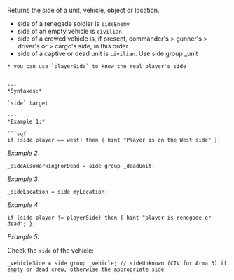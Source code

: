 Returns the side of a unit, vehicle, object or location.
* side of a renegade soldier is `sideEnemy`
* side of an empty vehicle is `civilian`
* side of a crewed vehicle is, if present, commander's > gunner's > driver's or > cargo's side, in this order
* side of a captive or dead unit is `civilian`. Use <sqf inline>side group _unit
``` to get the underlying side (see {{Link|#Example 2}})
* you can use `playerSide` to know the real player's side


---
*Syntaxes:*

`side` target

---
*Example 1:*

```sqf
if (side player == west) then { hint "Player is on the West side" };
```

*Example 2:*

```sqf
_sideAlsoWorkingForDead = side group _deadUnit;
```

*Example 3:*

```sqf
_sideLocation = side myLocation;
```

*Example 4:*

```sqf
if (side player != playerSide) then { hint "player is renegade or dead"; };
```

*Example 5:*

Check the `side` of the vehicle:

```sqf
_vehicleSide = side group _vehicle; // sideUnknown (CIV for Arma 3) if empty or dead crew, otherwise the appropriate side
```